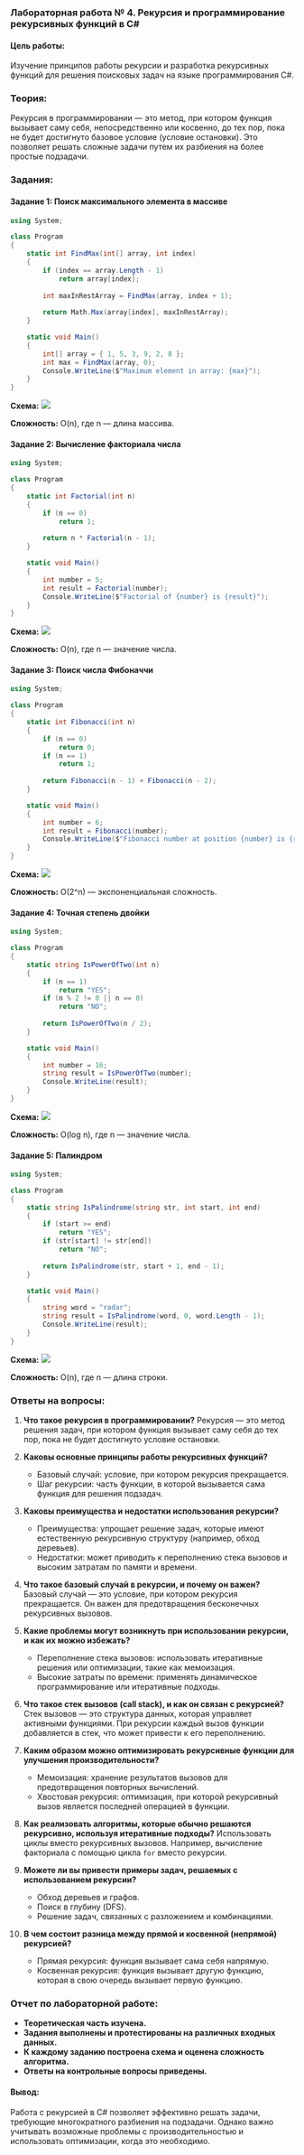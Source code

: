 ### Лабораторная работа № 4. Рекурсия и программирование рекурсивных функций в C#

#### Цель работы:
Изучение принципов работы рекурсии и разработка рекурсивных функций для решения поисковых задач на языке программирования C#.

### Теория:
Рекурсия в программировании — это метод, при котором функция вызывает саму себя, непосредственно или косвенно, до тех пор, пока не будет достигнуто базовое условие (условие остановки). Это позволяет решать сложные задачи путем их разбиения на более простые подзадачи.

### Задания:

#### Задание 1: Поиск максимального элемента в массиве
```csharp
using System;

class Program
{
    static int FindMax(int[] array, int index)
    {
        if (index == array.Length - 1)
            return array[index];
        
        int maxInRestArray = FindMax(array, index + 1);
        
        return Math.Max(array[index], maxInRestArray);
    }

    static void Main()
    {
        int[] array = { 1, 5, 3, 9, 2, 8 };
        int max = FindMax(array, 0);
        Console.WriteLine($"Maximum element in array: {max}");
    }
}
```
**Схема:**
[![](https://mermaid.ink/img/pako:eNqFUstOwlAU_JWbu4YfYKGRlytXupKyaGh5JEBJbRcGSAQMakBMjAtjwsI_aNBGXsVfOOePnN4CiQ3Gu2jO6Z0zM52etixZhilTsmLrraq4yGpNgXNSoCl5fEcerWhTFMnkkUi36ZUC-iSfltwTfIPLGZpA0DdtuAekj9sAzzUPREQUP_yoYOtwjvuAofS4h-k5yLzjbjSWDhU79EJeR2QK9Ew-5AIeYGQsuK8sDPgBQ4sYZfEXwRSD_Y7IgoJH9BVKRBS3PIDTJQ9pzhMB2yt-OmB591UQm0DOpw_aCKjuYyBvK5hVGeUK9L4NJgDzv25jkog1zEMRz1W14jFwI1oLmokwZdCBne8xv0AXNx3-MgWax5Ld2swpm_l4pH-oLuLsh6LOKMrTqMlHTYHeaBOuAg-BkgnZMO2GXjOwaO0QqEmnajZMTaZQGmZZd-uOJrVmF1Dddazz62ZJphzbNRPSttxKVabKev0KndsydMfM1nQsbGP_1jRqjmWfRausNjohW3rz0rJ2mO4PbSpzmw?type=png)](https://mermaid.live/edit#pako:eNqFUstOwlAU_JWbu4YfYKGRlytXupKyaGh5JEBJbRcGSAQMakBMjAtjwsI_aNBGXsVfOOePnN4CiQ3Gu2jO6Z0zM52etixZhilTsmLrraq4yGpNgXNSoCl5fEcerWhTFMnkkUi36ZUC-iSfltwTfIPLGZpA0DdtuAekj9sAzzUPREQUP_yoYOtwjvuAofS4h-k5yLzjbjSWDhU79EJeR2QK9Ew-5AIeYGQsuK8sDPgBQ4sYZfEXwRSD_Y7IgoJH9BVKRBS3PIDTJQ9pzhMB2yt-OmB591UQm0DOpw_aCKjuYyBvK5hVGeUK9L4NJgDzv25jkog1zEMRz1W14jFwI1oLmokwZdCBne8xv0AXNx3-MgWax5Ld2swpm_l4pH-oLuLsh6LOKMrTqMlHTYHeaBOuAg-BkgnZMO2GXjOwaO0QqEmnajZMTaZQGmZZd-uOJrVmF1Dddazz62ZJphzbNRPSttxKVabKev0KndsydMfM1nQsbGP_1jRqjmWfRausNjohW3rz0rJ2mO4PbSpzmw)

**Сложность:** O(n), где n — длина массива.

#### Задание 2: Вычисление факториала числа
```csharp
using System;

class Program
{
    static int Factorial(int n)
    {
        if (n == 0)
            return 1;
        
        return n * Factorial(n - 1);
    }

    static void Main()
    {
        int number = 5;
        int result = Factorial(number);
        Console.WriteLine($"Factorial of {number} is {result}");
    }
}
```
**Схема:**
[![](https://mermaid.ink/img/pako:eNplkc1OwkAQgF9lsmea6LUHjVDw5ElPthw2dPlJ6JbU9mAKiQGDB4kmxpMJJ1-gISLECs8w80bOtmCC7mln5ttvJjupaIW-ErboRHLQhSvH08DnzMU5ZvSAGea4bYJlnUA11UB3nFngBrdwdDoq2aqpDvEVsyHUXHzBJVMbmtCYZnDcPIDmXBwPwWGMHnHFqqzA6J4mbP2iKa7pCfADc3oGbe2fO8UEdRff8dt0x0_mzEMNHGZmriWu2JHTjMZGCrgoOmxNjwM_rnfSeiFt_B35v2vH1wr-vAwaZeDiG7fYsGDKlKiIQEWB7Pn8o6kBPRF3VaA8YfPVV22Z9GNPeHrEqEzi8PJWt4QdR4mqiChMOl1ht2X_hqNk4MtYOT3Jmwl-s8rvxWF0Ue6sWF1FDKS-DsM9M_oBfyvXdA?type=png)](https://mermaid.live/edit#pako:eNplkc1OwkAQgF9lsmea6LUHjVDw5ElPthw2dPlJ6JbU9mAKiQGDB4kmxpMJJ1-gISLECs8w80bOtmCC7mln5ttvJjupaIW-ErboRHLQhSvH08DnzMU5ZvSAGea4bYJlnUA11UB3nFngBrdwdDoq2aqpDvEVsyHUXHzBJVMbmtCYZnDcPIDmXBwPwWGMHnHFqqzA6J4mbP2iKa7pCfADc3oGbe2fO8UEdRff8dt0x0_mzEMNHGZmriWu2JHTjMZGCrgoOmxNjwM_rnfSeiFt_B35v2vH1wr-vAwaZeDiG7fYsGDKlKiIQEWB7Pn8o6kBPRF3VaA8YfPVV22Z9GNPeHrEqEzi8PJWt4QdR4mqiChMOl1ht2X_hqNk4MtYOT3Jmwl-s8rvxWF0Ue6sWF1FDKS-DsM9M_oBfyvXdA)

**Сложность:** O(n), где n — значение числа.

#### Задание 3: Поиск числа Фибоначчи
```csharp
using System;

class Program
{
    static int Fibonacci(int n)
    {
        if (n == 0)
            return 0;
        if (n == 1)
            return 1;
        
        return Fibonacci(n - 1) + Fibonacci(n - 2);
    }

    static void Main()
    {
        int number = 6;
        int result = Fibonacci(number);
        Console.WriteLine($"Fibonacci number at position {number} is {result}");
    }
}
```
**Схема:**
[![](https://mermaid.ink/img/pako:eNplks1qAjEQgF9lyFlBe9xDS3Wr9tBTe-quh-DGH3B3Zbt7KCqIFntQWig9FTz0DRapVSr6DDNv1DG7FrWBkEzyzZeESVfUfEcJQzQC2WnCnWl7wO3SwhnG9IwxrnFbhWz2HApdD2jAK3Pc4BZyF_2ELex2e_iOcQ-KFr7hgqkNjWhIU8hVj6AZbw57YB6r8nuVeaC6OlXlq0dQqioxRhNcsirWGD3RiK0_NMYVvQB-4ZpewcvmAVc8nKWWkn5T2cLP3Qvxm2GdPcAFLtmwpikNtXICONcnbPkM7qmgrAWV01v-F6R8UfPXSXB1GFSSwMIP1m_YNuYUkRGuClzZcrg43R1oi7CpXGULg6eOqsuoHdrC9vqMyij0bx-9mjDCIFIZEfhRoymMumw_cBR1HBkqsyW5yO7fqnJaoR_cJOXXvyAjOtK79_090_8FczPy5g?type=png)](https://mermaid.live/edit#pako:eNplks1qAjEQgF9lyFlBe9xDS3Wr9tBTe-quh-DGH3B3Zbt7KCqIFntQWig9FTz0DRapVSr6DDNv1DG7FrWBkEzyzZeESVfUfEcJQzQC2WnCnWl7wO3SwhnG9IwxrnFbhWz2HApdD2jAK3Pc4BZyF_2ELex2e_iOcQ-KFr7hgqkNjWhIU8hVj6AZbw57YB6r8nuVeaC6OlXlq0dQqioxRhNcsirWGD3RiK0_NMYVvQB-4ZpewcvmAVc8nKWWkn5T2cLP3Qvxm2GdPcAFLtmwpikNtXICONcnbPkM7qmgrAWV01v-F6R8UfPXSXB1GFSSwMIP1m_YNuYUkRGuClzZcrg43R1oi7CpXGULg6eOqsuoHdrC9vqMyij0bx-9mjDCIFIZEfhRoymMumw_cBR1HBkqsyW5yO7fqnJaoR_cJOXXvyAjOtK79_090_8FczPy5g)

**Сложность:** O(2^n) — экспоненциальная сложность.

#### Задание 4: Точная степень двойки
```csharp
using System;

class Program
{
    static string IsPowerOfTwo(int n)
    {
        if (n == 1)
            return "YES";
        if (n % 2 != 0 || n == 0)
            return "NO";
        
        return IsPowerOfTwo(n / 2);
    }

    static void Main()
    {
        int number = 16;
        string result = IsPowerOfTwo(number);
        Console.WriteLine(result);
    }
}
```
**Схема:**
[![](https://mermaid.ink/img/pako:eNplkc1OwkAUhV9lMhs2Jf4su9AILbhRF7jRlsWEDpSE_qROF6ZtYsDgQqKJcWXCOzTGBiKBZ7jzRt62YIrOas7Md8-ZOzeiPc_iVKWDgPk2udZMl-A6M2AOqXyCFFaw6ZJ6_YQ0IpfIBzz5hDVsyNFpUrKN_DaGd0hj0jTgDTKk1nIix3JGajd6p9bdA-cIjGOioR0aZRiCOreEjMAS85bVmMNdjFaJ0f_FXF7tUrS9lBaS8hkW6JYWpHyUEzT-llNYyhcCX7CSr8Q9ON6Wt4pe238DcJvBAktXcoavRa8t3yz481LoVdEuhQEf2Fre6BRLqEIdHjhsaOGfRzloUmFzh5tUxa3F-ywcCZOaboIoC4XXuXd7VBVByBUaeOHApmqfje5Qhb7FBNeGDGfn_J5yayi84KKcajFchfrMvfW8HZP8ANEu3EU?type=png)](https://mermaid.live/edit#pako:eNplkc1OwkAUhV9lMhs2Jf4su9AILbhRF7jRlsWEDpSE_qROF6ZtYsDgQqKJcWXCOzTGBiKBZ7jzRt62YIrOas7Md8-ZOzeiPc_iVKWDgPk2udZMl-A6M2AOqXyCFFaw6ZJ6_YQ0IpfIBzz5hDVsyNFpUrKN_DaGd0hj0jTgDTKk1nIix3JGajd6p9bdA-cIjGOioR0aZRiCOreEjMAS85bVmMNdjFaJ0f_FXF7tUrS9lBaS8hkW6JYWpHyUEzT-llNYyhcCX7CSr8Q9ON6Wt4pe238DcJvBAktXcoavRa8t3yz481LoVdEuhQEf2Fre6BRLqEIdHjhsaOGfRzloUmFzh5tUxa3F-ywcCZOaboIoC4XXuXd7VBVByBUaeOHApmqfje5Qhb7FBNeGDGfn_J5yayi84KKcajFchfrMvfW8HZP8ANEu3EU)

**Сложность:** O(log n), где n — значение числа.

#### Задание 5: Палиндром
```csharp
using System;

class Program
{
    static string IsPalindrome(string str, int start, int end)
    {
        if (start >= end)
            return "YES";
        if (str[start] != str[end])
            return "NO";
        
        return IsPalindrome(str, start + 1, end - 1);
    }

    static void Main()
    {
        string word = "radar";
        string result = IsPalindrome(word, 0, word.Length - 1);
        Console.WriteLine(result);
    }
}
```
**Схема:**
[![](https://mermaid.ink/img/pako:eNp1k8tOwkAUhl9lMhsgwRcgESMUcKMucKPWRUPLJQFKarswQMJFcQHRxLgyYeEbVISA3HyFM2_k35Y72KTJzDn_Oef7p9MyT-mqxkM8YyilLLuS5CLDc-qnLtnimWya0DzAjo7CLFJex0SHZqJNP4xGNKM-DWgs6syr3X3Cx_8k6IPmqB6g5X6zk6pXFHFmV-id7AqL3tIb5DXIm6IhOsx3HUv67raEXQgaFSaV6RPtptTDjIloM3S2D3A44bUlaKegYDRek7mxA4UbrGjxxIBlYxqcLNGlLaLYHvzF5ZJd2jAZhw6nMUQv29WJR9HErLFo0Ui8MAydiFdGvwDrizokNazGoD4A-QXA4b7Jb5ofsOlE93vA3uoc8fYWyHH3TiR2TWGJiQDGKNFwHCz0CVd_5l999FbAS0S9hLeJLTc8yAuaUVByKu5m2UnK3MxqBU3mISxVLa1YeVPmcrEKqWKZevKhmOIh07C0IDd0K5PlobSSv8fOKqmKqUk5BXe8sIpqas7UjXPv9rs_QZCXlOKNri811T9LGHAd?type=png)](https://mermaid.live/edit#pako:eNp1k8tOwkAUhl9lMhsgwRcgESMUcKMucKPWRUPLJQFKarswQMJFcQHRxLgyYeEbVISA3HyFM2_k35Y72KTJzDn_Oef7p9MyT-mqxkM8YyilLLuS5CLDc-qnLtnimWya0DzAjo7CLFJex0SHZqJNP4xGNKM-DWgs6syr3X3Cx_8k6IPmqB6g5X6zk6pXFHFmV-id7AqL3tIb5DXIm6IhOsx3HUv67raEXQgaFSaV6RPtptTDjIloM3S2D3A44bUlaKegYDRek7mxA4UbrGjxxIBlYxqcLNGlLaLYHvzF5ZJd2jAZhw6nMUQv29WJR9HErLFo0Ui8MAydiFdGvwDrizokNazGoD4A-QXA4b7Jb5ofsOlE93vA3uoc8fYWyHH3TiR2TWGJiQDGKNFwHCz0CVd_5l999FbAS0S9hLeJLTc8yAuaUVByKu5m2UnK3MxqBU3mISxVLa1YeVPmcrEKqWKZevKhmOIh07C0IDd0K5PlobSSv8fOKqmKqUk5BXe8sIpqas7UjXPv9rs_QZCXlOKNri811T9LGHAd)

**Сложность:** O(n), где n — длина строки.

### Ответы на вопросы:

1. **Что такое рекурсия в программировании?**
   Рекурсия — это метод решения задач, при котором функция вызывает саму себя до тех пор, пока не будет достигнуто условие остановки.

2. **Каковы основные принципы работы рекурсивных функций?**
   - Базовый случай: условие, при котором рекурсия прекращается.
   - Шаг рекурсии: часть функции, в которой вызывается сама функция для решения подзадач.

3. **Каковы преимущества и недостатки использования рекурсии?**
   - Преимущества: упрощает решение задач, которые имеют естественную рекурсивную структуру (например, обход деревьев).
   - Недостатки: может приводить к переполнению стека вызовов и высоким затратам по памяти и времени.

4. **Что такое базовый случай в рекурсии, и почему он важен?**
   Базовый случай — это условие, при котором рекурсия прекращается. Он важен для предотвращения бесконечных рекурсивных вызовов.

5. **Какие проблемы могут возникнуть при использовании рекурсии, и как их можно избежать?**
   - Переполнение стека вызовов: использовать итеративные решения или оптимизации, такие как мемоизация.
   - Высокие затраты по времени: применять динамическое программирование или итеративные подходы.

6. **Что такое стек вызовов (call stack), и как он связан с рекурсией?**
   Стек вызовов — это структура данных, которая управляет активными функциями. При рекурсии каждый вызов функции добавляется в стек, что может привести к его переполнению.

7. **Каким образом можно оптимизировать рекурсивные функции для улучшения производительности?**
   - Мемоизация: хранение результатов вызовов для предотвращения повторных вычислений.
   - Хвостовая рекурсия: оптимизация, при которой рекурсивный вызов является последней операцией в функции.

8. **Как реализовать алгоритмы, которые обычно решаются рекурсивно, используя итеративные подходы?**
   Использовать циклы вместо рекурсивных вызовов. Например, вычисление факториала с помощью цикла `for` вместо рекурсии.

9. **Можете ли вы привести примеры задач, решаемых с использованием рекурсии?**
   - Обход деревьев и графов.
   - Поиск в глубину (DFS).
   - Решение задач, связанных с разложением и комбинациями.

10. **В чем состоит разница между прямой и косвенной (непрямой) рекурсией?**
    - Прямая рекурсия: функция вызывает сама себя напрямую.
    - Косвенная рекурсия: функция вызывает другую функцию, которая в свою очередь вызывает первую функцию.

### Отчет по лабораторной работе:
- **Теоретическая часть изучена.**
- **Задания выполнены и протестированы на различных входных данных.**
- **К каждому заданию построена схема и оценена сложность алгоритма.**
- **Ответы на контрольные вопросы приведены.**

#### Вывод:
Работа с рекурсией в C# позволяет эффективно решать задачи, требующие многократного разбиения на подзадачи. Однако важно учитывать возможные проблемы с производительностью и использовать оптимизации, когда это необходимо.
